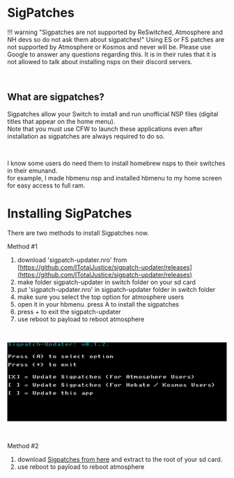 # SigPatches   

!!! warning "Sigpatches are not supported by ReSwitched, Atmosphere and NH devs so do not ask them about sigpatches!"
	Using ES or FS patches are not supported by Atmosphere or Kosmos and never will be. Please use Google to answer any questions regarding this.
	It is in their rules that it is not allowed to talk about installing nsps on their discord servers.  

&nbsp;

## What are sigpatches?
Sigpatches allow your Switch to install and run unofficial NSP files (digital titles that appear on the home menu).   
Note that you must use CFW to launch these applications even after installation as sigpatches are always required to do so.


&nbsp;


I know some users do need them to install homebrew nsps to their switches in their emunand.     
for example, I made hbmenu nsp and installed hbmenu to my home screen for easy access to full ram.      


# Installing SigPatches 

There are two methods to install Sigpatches now.  


Method #1  
1. download 'sigpatch-updater.nro' from [https://github.com/ITotalJustice/sigpatch-updater/releases](https://github.com/ITotalJustice/sigpatch-updater/releases)   
2. make folder sigpatch-updater in switch folder on your sd card  
3. put 'sigpatch-updater.nro' in sigpatch-updater folder in switch folder   
4. make sure you select the top option for atmosphere users  
4. open it in your hbmenu. press A to install the sigpatches  
5. press + to exit the sigpatch-updater  
6. use reboot to payload to reboot atmosphere  

&nbsp;

![sigpatch-updater](../extras/img/sigpatch-updater.jpg)

&nbsp;

Method #2  
1. download <a href=https://gbatemp.net/threads/i-heard-that-you-guys-need-some-sweet-patches-for-atmosphere.521164/>Sigpatches from here</a> and extract to the root of your sd card.  
2. use reboot to payload to reboot atmosphere





       
&nbsp;
